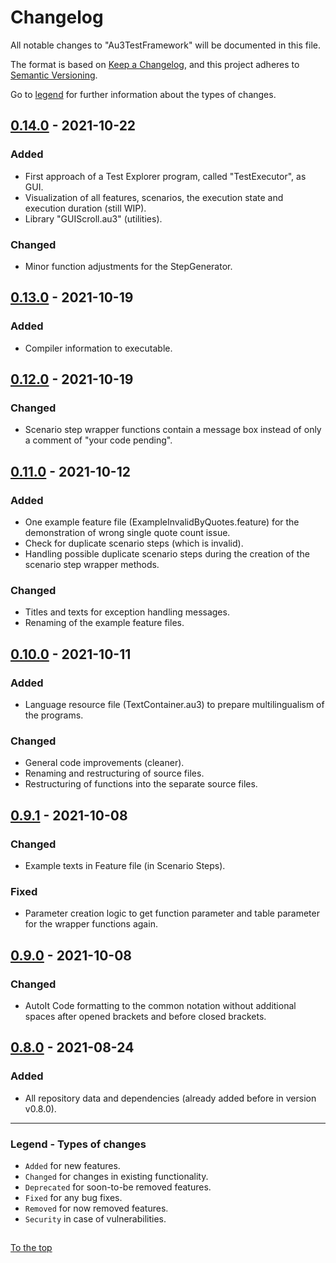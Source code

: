 #####

# Changelog

All notable changes to "Au3TestFramework" will be documented in this file.

The format is based on [Keep a Changelog](https://keepachangelog.com/en/1.0.0/),
and this project adheres to [Semantic Versioning](https://semver.org/spec/v2.0.0.html).

Go to [legend](#legend---types-of-changes) for further information about the types of changes.

## [0.14.0] - 2021-10-22

### Added

- First approach of a Test Explorer program, called "TestExecutor", as GUI.
- Visualization of all features, scenarios, the execution state and execution duration (still WIP).
- Library "GUIScroll.au3" (utilities).

### Changed

- Minor function adjustments for the StepGenerator.

## [0.13.0] - 2021-10-19

### Added

- Compiler information to executable.

## [0.12.0] - 2021-10-19

### Changed

- Scenario step wrapper functions contain a message box instead of only a comment of "your code pending".

## [0.11.0] - 2021-10-12

### Added

- One example feature file (ExampleInvalidByQuotes.feature) for the demonstration of wrong single quote count issue.
- Check for duplicate scenario steps (which is invalid).
- Handling possible duplicate scenario steps during the creation of the scenario step wrapper methods.

### Changed

- Titles and texts for exception handling messages.
- Renaming of the example feature files.

## [0.10.0] - 2021-10-11

### Added

- Language resource file (TextContainer.au3) to prepare multilingualism of the programs.

### Changed

- General code improvements (cleaner).
- Renaming and restructuring of source files.
- Restructuring of functions into the separate source files.

## [0.9.1] - 2021-10-08

### Changed

- Example texts in Feature file (in Scenario Steps).

### Fixed

- Parameter creation logic to get function parameter and table parameter for the wrapper functions again.

## [0.9.0] - 2021-10-08

### Changed

- AutoIt Code formatting to the common notation without additional spaces after opened brackets and before closed brackets.

## [0.8.0] - 2021-08-24

### Added

- All repository data and dependencies (already added before in version v0.8.0).

[0.14.0]: https://github.com/Sven-Seyfert/Au3TestFramework/compare/v0.13.0...v0.14.0
[0.13.0]: https://github.com/Sven-Seyfert/Au3TestFramework/compare/v0.12.0...v0.13.0
[0.12.0]: https://github.com/Sven-Seyfert/Au3TestFramework/compare/v0.11.0...v0.12.0
[0.11.0]: https://github.com/Sven-Seyfert/Au3TestFramework/compare/v0.10.0...v0.11.0
[0.10.0]: https://github.com/Sven-Seyfert/Au3TestFramework/compare/v0.9.1...v0.10.0
[0.9.1]: https://github.com/Sven-Seyfert/Au3TestFramework/compare/v0.9.0...v0.9.1
[0.9.0]: https://github.com/Sven-Seyfert/Au3TestFramework/compare/v0.8.0...v0.9.0
[0.8.0]: https://github.com/Sven-Seyfert/Au3TestFramework/releases/tag/v0.8.0

---

### Legend - Types of changes

- `Added` for new features.
- `Changed` for changes in existing functionality.
- `Deprecated` for soon-to-be removed features.
- `Fixed` for any bug fixes.
- `Removed` for now removed features.
- `Security` in case of vulnerabilities.

##

[To the top](#)
